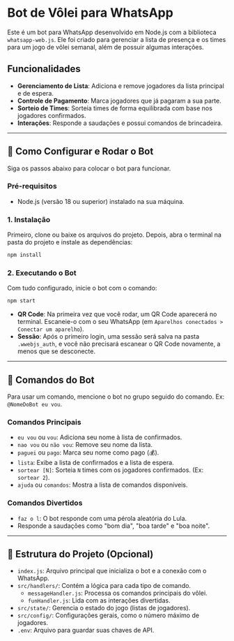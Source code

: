 # Bot de Vôlei para WhatsApp

Este é um bot para WhatsApp desenvolvido em Node.js com a biblioteca `whatsapp-web.js`. Ele foi criado para gerenciar a lista de presença e os times para um jogo de vôlei semanal, além de possuir algumas interações.

## Funcionalidades

- **Gerenciamento de Lista**: Adiciona e remove jogadores da lista principal e de espera.
- **Controle de Pagamento**: Marca jogadores que já pagaram a sua parte.
- **Sorteio de Times**: Sorteia times de forma equilibrada com base nos jogadores confirmados.
- **Interações**: Responde a saudações e possui comandos de brincadeira.

---

## 🚀 Como Configurar e Rodar o Bot

Siga os passos abaixo para colocar o bot para funcionar.

### Pré-requisitos

- Node.js (versão 18 ou superior) instalado na sua máquina.

### 1. Instalação

Primeiro, clone ou baixe os arquivos do projeto. Depois, abra o terminal na pasta do projeto e instale as dependências:

```bash
npm install
```


### 2. Executando o Bot

Com tudo configurado, inicie o bot com o comando:

```bash
npm start
```

- **QR Code**: Na primeira vez que você rodar, um QR Code aparecerá no terminal. Escaneie-o com o seu WhatsApp (em `Aparelhos conectados > Conectar um aparelho`).
- **Sessão**: Após o primeiro login, uma sessão será salva na pasta `.wwebjs_auth`, e você não precisará escanear o QR Code novamente, a menos que se desconecte.

---

## 🤖 Comandos do Bot

Para usar um comando, mencione o bot no grupo seguido do comando. Ex: `@NomeDoBot eu vou`.

### Comandos Principais

-   `eu vou` ou `vou`: Adiciona seu nome à lista de confirmados.
-   `nao vou` ou `não vou`: Remove seu nome da lista.
-   `paguei` ou `pago`: Marca seu nome como pago (💰).
-   `lista`: Exibe a lista de confirmados e a lista de espera.
-   `sortear [N]`: Sorteia `N` times com os jogadores confirmados. (Ex: `sortear 2`).
-   `ajuda` ou `comandos`: Mostra a lista de comandos disponíveis.


### Comandos Divertidos

-   `faz o l`: O bot responde com uma pérola aleatória do Lula.
-   Responde a saudações como "bom dia", "boa tarde" e "boa noite".

---

## 🔧 Estrutura do Projeto (Opcional)

-   `index.js`: Arquivo principal que inicializa o bot e a conexão com o WhatsApp.
-   `src/handlers/`: Contém a lógica para cada tipo de comando.
    -   `messageHandler.js`: Processa os comandos principais do vôlei.
    -   `funHandler.js`: Lida com as interações divertidas.
-   `src/state/`: Gerencia o estado do jogo (listas de jogadores).
-   `src/config/`: Configurações gerais, como o número máximo de jogadores.
-   `.env`: Arquivo para guardar suas chaves de API.
